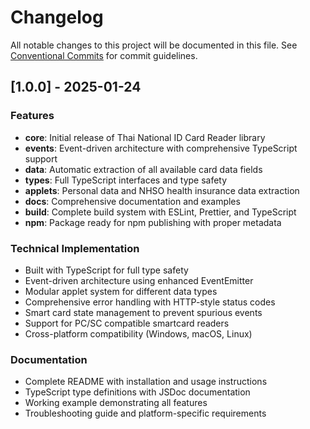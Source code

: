 # Changelog

All notable changes to this project will be documented in this file. See [Conventional Commits](https://conventionalcommits.org) for commit guidelines.

## [1.0.0] - 2025-01-24

### Features

- **core**: Initial release of Thai National ID Card Reader library
- **events**: Event-driven architecture with comprehensive TypeScript support
- **data**: Automatic extraction of all available card data fields
- **types**: Full TypeScript interfaces and type safety
- **applets**: Personal data and NHSO health insurance data extraction
- **docs**: Comprehensive documentation and examples
- **build**: Complete build system with ESLint, Prettier, and TypeScript
- **npm**: Package ready for npm publishing with proper metadata

### Technical Implementation

- Built with TypeScript for full type safety
- Event-driven architecture using enhanced EventEmitter
- Modular applet system for different data types
- Comprehensive error handling with HTTP-style status codes
- Smart card state management to prevent spurious events
- Support for PC/SC compatible smartcard readers
- Cross-platform compatibility (Windows, macOS, Linux)

### Documentation

- Complete README with installation and usage instructions
- TypeScript type definitions with JSDoc documentation
- Working example demonstrating all features
- Troubleshooting guide and platform-specific requirements